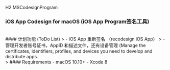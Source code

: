 H2 MSCodesignProgram


### iOS App Codesign for macOS (iOS App Program签名工具) ###

<br/>
#### 计划功能 (ToDo List) 
> - iOS App 重新签名 （recodesign iOS App）
> - 管理开发者账号证书，AppID 和描述文件，还有设备管理 (Manage the certificates, identifiers, profiles, and devices you need to develop and distribute apps.

<br/>
> #### Requirements
- macOS 10.10+
- Xcode 8
